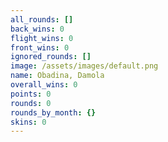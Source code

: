 ```yaml
---
all_rounds: []
back_wins: 0
flight_wins: 0
front_wins: 0
ignored_rounds: []
image: /assets/images/default.png
name: Obadina, Damola
overall_wins: 0
points: 0
rounds: 0
rounds_by_month: {}
skins: 0
---
```

